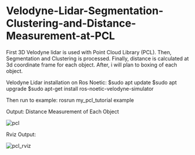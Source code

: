 # Velodyne-Lidar-Segmentation-Clustering-and-Distance-Measurement-at-PCL
First 3D Velodyne lidar is used with Point Cloud Library (PCL). Then, Segmentation and Clustering is processed. Finally, distance is calculated at 3d coordinate frame for each object. After, i will plan to boxing of each object.

Velodyne Lidar installation on Ros Noetic:
$sudo apt update
$sudo apt upgrade
$sudo apt-get install ros-noetic-velodyne-simulator

Then run to example:
rosrun my_pcl_tutorial example

Output: Distance Measurement of Each Object

![pcl](https://user-images.githubusercontent.com/75611653/146636298-3032f737-e378-4a31-9a2b-379868dac583.png)

Rviz Output:

![pcl_rviz](https://user-images.githubusercontent.com/75611653/146636310-220886fc-a925-4e9b-8d4d-38083db21298.png)
